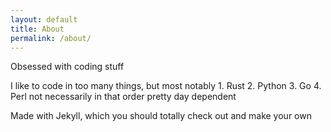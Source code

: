 ```yaml
---
layout: default
title: About
permalink: /about/
---
```


Obsessed with coding stuff

I like to code in too many things, but most notably
    1. Rust
    2. Python
    3. Go
    4. Perl
not necessarily in that order pretty day dependent

Made with Jekyll, which you should totally check out and make your own
